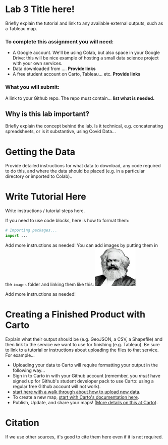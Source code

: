 # Lab 3 Title here!
Briefly explain the tutorial and link to any available external outputs, such as a Tableau map.   

### To complete this assignment you will need:
- A Google account. We'll be using Colab, but also space in your Google Drive: this will be nice example of hosting a small data science project with your own services.
- Data downloaded from .... **Provide links**
- A free student account on Carto, Tableau... etc. **Provide links**

### What you will submit:
A link to your Github repo. The repo must contain... **list what is needed.**

## Why is this lab important?
Briefly explain the concept behind the lab. Is it technical, e.g. concatenating spreadsheets, or is it substantive, using Covid Data... 

# Getting the Data
Provide detailed instructions for what data to download, any code required to do this, and where the data should be placed (e.g. in a particular directory or imported to Colab)..

# Write Tutorial Here
Write instructions / tutorial steps here. 

If you need to use code blocks, here is how to format them:
```python
# Importing packages...
import ...

```
Add more instructions as needed! You can add images by putting them in the `images` folder and linking them like this: 
![An Image of Marx](images/Marxxx.png)

Add more instructions as needed! 

# Creating a Finished Product with Carto
Explain what their output should be (e.g. GeoJSON, a CSV, a Shapefile) and then link to the service we want to use for finishing (e.g. Tableau). Be sure to link to a tutorial or instructions about uploading the files to that service. For example...
- Uploading your data to Carto will require formatting your output in the following way... 
- Sign in to Carto in with your Github account (remember, you *must* have signed up for Github's student developer pack to use Carto: using a regular free Github account will not work). 
- [start here with a walk through about how to upload new data](https://carto.com/help/tutorials/getting-started-with-carto-builder/).
- To create a new map, [start with Carto's documentation here](https://carto.com/help/tutorials/using-builder/).
- Publish, Update, and share your maps! ([More details on this at Carto](https://carto.com/help/tutorials/publishing-and-sharing-maps/)). 

# Citation
If we use other sources, it's good to cite them here even if it is not required. 
